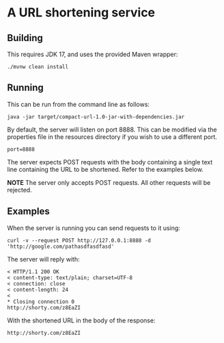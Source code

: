 # A URL shortening service

## Building
This requires JDK 17, and uses the provided Maven wrapper:

```shell
./mvnw clean install
```

## Running
This can be run from the command line as follows:
```shell
java -jar target/compact-url-1.0-jar-with-dependencies.jar
```

By default, the server will listen on port 8888. This can be modified via the properties file in the
resources directory if you wish to use a different port.
```properties
port=8888
```

The server expects POST requests with the body containing a single text line containing the URL
to be shortened. Refer to the examples below.

**NOTE**
The server only accepts POST requests. All other requests will be rejected.

## Examples
When the server is running you can send requests to it using:
```shell
curl -v --request POST http://127.0.0.1:8888 -d 'http://google.com/pathasdfasdfasd'
```
The server will reply with:
```shell
< HTTP/1.1 200 OK
< content-type: text/plain; charset=UTF-8
< connection: close
< content-length: 24
< 
* Closing connection 0
http://shorty.com/z8EaZI
```
With the shortened URL in the body of the response:
```
http://shorty.com/z8EaZI
```